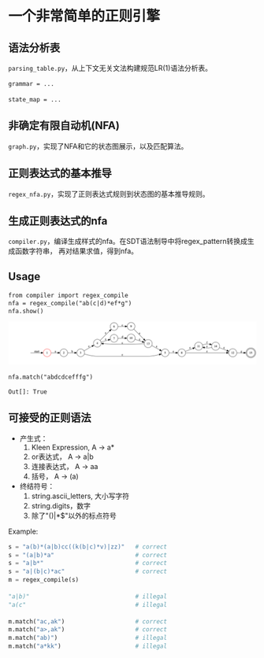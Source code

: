 一个非常简单的正则引擎
====================

语法分析表
----------


 ``parsing_table.py``，从上下文无关文法构建规范LR(1)语法分析表。

    grammar = ...
    
    state_map = ...
    
    
非确定有限自动机(NFA)
-------------------

``graph.py``，实现了NFA和它的状态图展示，以及匹配算法。


正则表达式的基本推导
------------------

``regex_nfa.py``，实现了正则表达式规则到状态图的基本推导规则。


生成正则表达式的nfa
-------------------

``compiler.py``，编译生成样式的nfa。在SDT语法制导中将regex_pattern转换成生成函数字符串，
再对结果求值，得到nfa。

Usage
------


    from compiler import regex_compile
    nfa = regex_compile("ab(c|d)*ef*g")
    nfa.show()
    
![img](./img/sample.png)

    nfa.match("abdcdcefffg")
   
```   
Out[]: True
```

可接受的正则语法
---------------
- 产生式：
    1. Kleen Expression,  A -> a*
    2. or表达式，          A -> a|b
    3. 连接表达式，        A -> aa
    4. 括号，             A -> (a)
- 终结符号：
    1. string.ascii_letters, 大小写字符
    2. string.digits，数字
    3. 除了"()|*$"以外的标点符号
    
Example:

```python
s = "a(b)*(a|b)cc((k(b|c)*v)|zz)"   # correct
s = "(a|b)*a"                       # correct
s = "a|b*"                          # correct
s = "a|(b|c)*ac"                    # correct
m = regex_compile(s)

"a|b)"                              # illegal
"a(c"                               # illegal

m.match("ac,ak")                    # correct
m.match("a>,ak")                    # correct
m.match("ab)")                      # illegal
m.match("a*kk")                     # illegal
```    

